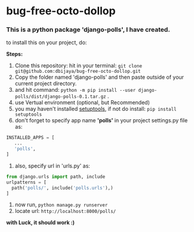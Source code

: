 # bug-free-octo-dollop

### This is a python package 'django-polls', I have created.
to install this on your project, do:

**Steps:**
1. Clone this repository: hit in your terminal: `git clone git@github.com:dbijaya/bug-free-octo-dollop.git`
1. Copy the folder named 'django-polls' and then paste outside of your current project directory.
1. and hit command: `python -m pip install --user django-polls/dist/django-polls-0.1.tar.gz` .
  1. use Vertual environment (optional, but Recommended)
  1. you may haven't installed [setuptools](https://pypi.org/project/setuptools/3.8.1/#:~:text=The%20recommended%20way%20to%20install,in%20your%20Python%20Scripts%20subdirectory.), if not do install: `pip install setuptools`
 1. don't forget to specify app name **'polls'** in your project settings.py file as:
 ```py
 INSTALLED_APPS = [
    ...
    'polls',
]
```
1. also, specify url in 'urls.py' as:
```py
from django.urls import path, include
urlpatterns = [
  path('polls/', include('polls.urls'),)
]
```
1. now run, ` python manage.py runserver `
1. locate url: ` http://localhost:8000/polls/ `

**with Luck, it should work :)**

